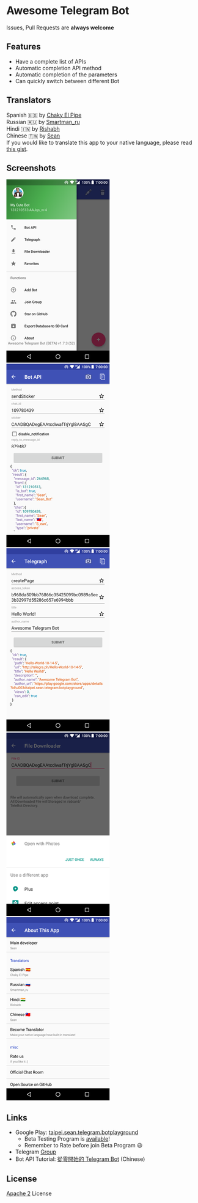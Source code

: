 # Awesome Telegram Bot
Issues, Pull Requests are **always welcome**


## Features
* Have a complete list of APIs
* Automatic completion API method
* Automatic completion of the parameters
* Can quickly switch between different Bot


## Translators
Spanish 🇪🇸 by [Chaky El Pipe](http://telegra.ph/Biografía-Chaky-El-Pipe-07-24)  
Russian 🇷🇺 by [Smartman\_ru](https://github.com/smartmanru)  
Hindi 🇮🇳 by [Rishabh](https://github.com/lulzx)  
Chinese 🇹🇼 by [Sean](https://www.sean.taipei)  
If you would like to translate this app to your native language, please read [this gist](https://gist.github.com/Sea-n/aacf84e85230a57778076eb6c3d98072).


## Screenshots

![Home](screenshots/home.png)
![Bot API](screenshots/bot-api.png)
![Telegraph](screenshots/telegraph.png)
![File Downloader](screenshots/file-downloader.png)
![About](screenshots/about.png)


## Links
+ Google Play: [taipei.sean.telegram.botplayground](https://play.google.com/store/apps/details?id=taipei.sean.telegram.botplayground)
  + Beta Testing Program is [available](https://play.google.com/apps/testing/taipei.sean.telegram.botplayground)!
  + Remember to Rate before join Beta Program :smiley:
+ Telegram [Group](https://t.me/AwesomeTeleBot)
+ Bot API Tutorial: [從零開始的 Telegram Bot](https://blog.sean.taipei/2017/05/telegram-bot) (Chinese)


## License
[Apache 2](LICENSE) License
